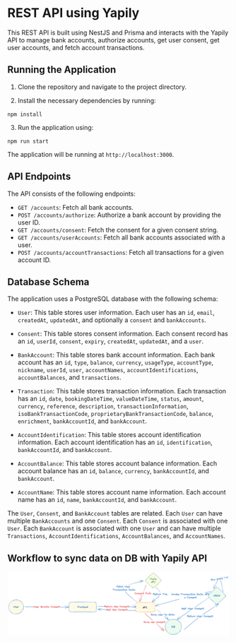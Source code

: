 # REST API using Yapily

This REST API is built using NestJS and Prisma and interacts with the Yapily API to manage bank accounts, authorize accounts, get user consent, get user accounts, and fetch account transactions.

## Running the Application

1. Clone the repository and navigate to the project directory.

2. Install the necessary dependencies by running:
```
npm install
```

3. Run the application using:
```
npm run start
```
The application will be running at `http://localhost:3000`.

## API Endpoints

The API consists of the following endpoints:

- `GET /accounts`: Fetch all bank accounts.
- `POST /accounts/authorize`: Authorize a bank account by providing the user ID.
- `GET /accounts/consent`: Fetch the consent for a given consent string.
- `GET /accounts/userAccounts`: Fetch all bank accounts associated with a user.
- `POST /accounts/accountTransactions`: Fetch all transactions for a given account ID.

## Database Schema

The application uses a PostgreSQL database with the following schema:

- `User`: This table stores user information. Each user has an `id`, `email`, `createdAt`, `updatedAt`, and optionally a `consent` and `bankAccounts`.

- `Consent`: This table stores consent information. Each consent record has an `id`, `userId`, `consent`, `expiry`, `createdAt`, `updatedAt`, and a `user`.

- `BankAccount`: This table stores bank account information. Each bank account has an `id`, `type`, `balance`, `currency`, `usageType`, `accountType`, `nickname`, `userId`, `user`, `accountNames`, `accountIdentifications`, `accountBalances`, and `transactions`.

- `Transaction`: This table stores transaction information. Each transaction has an `id`, `date`, `bookingDateTime`, `valueDateTime`, `status`, `amount`, `currency`, `reference`, `description`, `transactionInformation`, `isoBankTransactionCode`, `proprietaryBankTransactionCode`, `balance`, `enrichment`, `bankAccountId`, and `bankAccount`.

- `AccountIdentification`: This table stores account identification information. Each account identification has an `id`, `identification`, `bankAccountId`, and `bankAccount`.

- `AccountBalance`: This table stores account balance information. Each account balance has an `id`, `balance`, `currency`, `bankAccountId`, and `bankAccount`.

- `AccountName`: This table stores account name information. Each account name has an `id`, `name`, `bankAccountId`, and `bankAccount`.

The `User`, `Consent`, and `BankAccount` tables are related. Each `User` can have multiple `BankAccounts` and one `Consent`. Each `Consent` is associated with one `User`. Each `BankAccount` is associated with one `User` and can have multiple `Transactions`, `AccountIdentifications`, `AccountBalances`, and `AccountNames`.


## Workflow to sync data on DB with Yapily API

![Workflow](assets/workflowtosyncdata.png)
